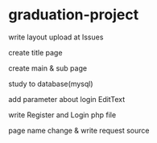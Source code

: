 # graduation-project
write layout
upload at Issues

create title page

create main & sub page

study to database(mysql)

add parameter about login EditText

write Register and Login php file

page name change & write request source
